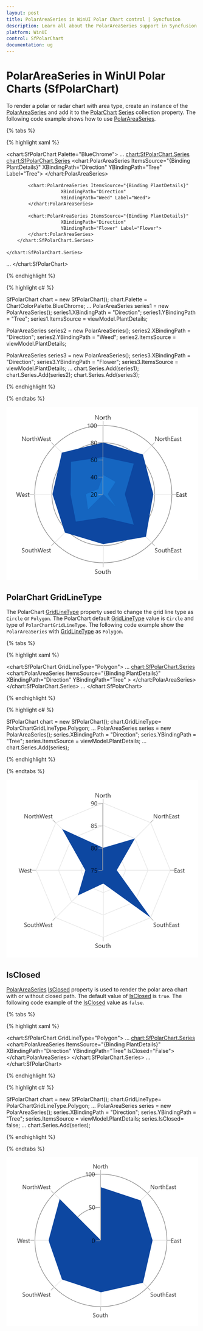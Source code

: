 ```yaml
---
layout: post
title: PolarAreaSeries in WinUI Polar Chart control | Syncfusion
description: Learn all about the PolarAreaSeries support in Syncfusion WinUI Polar Chart(SfPolarChart) control, its elements and more details.
platform: WinUI
control: SfPolarChart
documentation: ug
---
```


# PolarAreaSeries in WinUI Polar Charts (SfPolarChart)

To render a polar or radar chart with area type, create an instance of the [PolarAreaSeries]() and add it to the [PolarChart]() [Series]() collection property. The following code example shows how to use [PolarAreaSeries]().

{% tabs %}

{% highlight xaml %}

<chart:SfPolarChart Palette="BlueChrome">
...
    <chart:SfPolarChart.Series>
        <chart:SfPolarChart.Series>
            <chart:PolarAreaSeries ItemsSource="{Binding PlantDetails}" 
                        XBindingPath="Direction"
                        YBindingPath="Tree" Label="Tree">
            </chart:PolarAreaSeries>

            <chart:PolarAreaSeries ItemsSource="{Binding PlantDetails}" 
                        XBindingPath="Direction"
                        YBindingPath="Weed" Label="Weed">
            </chart:PolarAreaSeries>

            <chart:PolarAreaSeries ItemsSource="{Binding PlantDetails}" 
                        XBindingPath="Direction"
                        YBindingPath="Flower" Label="Flower">
            </chart:PolarAreaSeries>
        </chart:SfPolarChart.Series>

    </chart:SfPolarChart.Series>
...
</chart:SfPolarChart>

{% endhighlight %}

{% highlight c# %}

SfPolarChart chart = new SfPolarChart();
chart.Palette = ChartColorPalette.BlueChrome;
...
PolarAreaSeries series1 = new PolarAreaSeries();
series1.XBindingPath = "Direction";
series1.YBindingPath = "Tree";
series1.ItemsSource = viewModel.PlantDetails;

PolarAreaSeries series2 = new PolarAreaSeries();
series2.XBindingPath = "Direction";
series2.YBindingPath = "Weed";
series2.ItemsSource = viewModel.PlantDetails;

PolarAreaSeries series3 = new PolarAreaSeries();
series3.XBindingPath = "Direction";
series3.YBindingPath = "Flower";
series3.ItemsSource = viewModel.PlantDetails;
...
chart.Series.Add(series1);
chart.Series.Add(series2);
chart.Series.Add(series3);

{% endhighlight %}

{% endtabs %}

![PolarAreaSeries in WinUI polar chart](PolarArea_Images/WinUI_PolarChart_PolarAreaSeries.png)

## PolarChart GridLineType

The PolarChart [GridLineType]() property used to change the grid line type as `Circle` or `Polygon`. The PolarChart default [GridLineType]() value is `Circle` and type of `PolarChartGridLineType`. The following code example show the `PolarAreaSeries` with [GridLineType]() as `Polygon`.

{% tabs %}

{% highlight xaml %}

<chart:SfPolarChart GridLineType="Polygon">
...
    <chart:SfPolarChart.Series>
        <chart:PolarAreaSeries ItemsSource="{Binding PlantDetails}" 
                    XBindingPath="Direction"
                    YBindingPath="Tree" >
        </chart:PolarAreaSeries>
    </chart:SfPolarChart.Series>
...
</chart:SfPolarChart>

{% endhighlight %}

{% highlight c# %}

SfPolarChart chart = new SfPolarChart();
chart.GridLineType= PolarChartGridLineType.Polygon;
...
PolarAreaSeries series = new PolarAreaSeries();
series.XBindingPath = "Direction";
series.YBindingPath = "Tree";
series.ItemsSource = viewModel.PlantDetails;
...
chart.Series.Add(series);

{% endhighlight %}

{% endtabs %}

![PolarAreaSeries in WinUI polar chart polygon](PolarArea_Images/WinUI_PolarChart_GridlineType_polygon.png)

## IsClosed

[PolarAreaSeries]() [IsClosed]() property is used to render the polar area chart with or without closed path. The default value of [IsClosed]() is `true`. The following code example of the [IsClosed]() value as `false`.

{% tabs %}

{% highlight xaml %}

<chart:SfPolarChart GridLineType="Polygon">
...
    <chart:SfPolarChart.Series>
        <chart:PolarAreaSeries ItemsSource="{Binding PlantDetails}" 
                    XBindingPath="Direction"
                    YBindingPath="Tree" 
                    IsClosed="False">
        </chart:PolarAreaSeries>
    </chart:SfPolarChart.Series>
...
</chart:SfPolarChart>

{% endhighlight %}

{% highlight c# %}

SfPolarChart chart = new SfPolarChart();
chart.GridLineType= PolarChartGridLineType.Polygon;
...
PolarAreaSeries series = new PolarAreaSeries();
series.XBindingPath = "Direction";
series.YBindingPath = "Tree";
series.ItemsSource = viewModel.PlantDetails;
series.IsClosed= false;
...
chart.Series.Add(series);

{% endhighlight %}

{% endtabs %}

![Closed PolarAreaSeries series in WinUI polar chart](PolarArea_Images/WinUI_PolarChart_IsClosed.png)